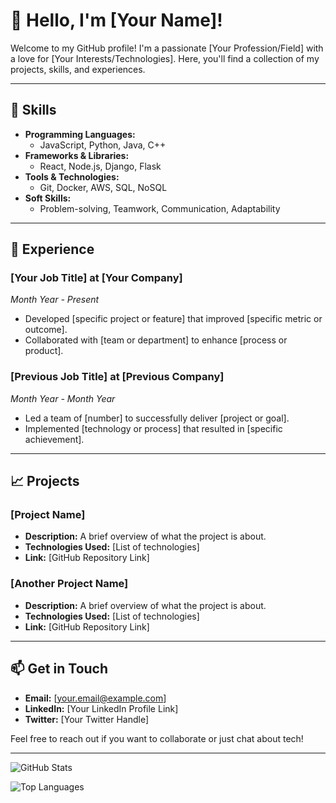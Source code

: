 # 👋 Hello, I'm [Your Name]!

Welcome to my GitHub profile! I'm a passionate [Your Profession/Field] with a love for [Your Interests/Technologies]. Here, you'll find a collection of my projects, skills, and experiences.

---

## 🚀 Skills

- **Programming Languages:** 
  - JavaScript, Python, Java, C++
- **Frameworks & Libraries:** 
  - React, Node.js, Django, Flask
- **Tools & Technologies:** 
  - Git, Docker, AWS, SQL, NoSQL
- **Soft Skills:** 
  - Problem-solving, Teamwork, Communication, Adaptability

---

## 🌟 Experience

### [Your Job Title] at [Your Company]
*Month Year - Present*
- Developed [specific project or feature] that improved [specific metric or outcome].
- Collaborated with [team or department] to enhance [process or product].

### [Previous Job Title] at [Previous Company]
*Month Year - Month Year*
- Led a team of [number] to successfully deliver [project or goal].
- Implemented [technology or process] that resulted in [specific achievement].

---

## 📈 Projects

### [Project Name]
- **Description:** A brief overview of what the project is about.
- **Technologies Used:** [List of technologies]
- **Link:** [GitHub Repository Link]

### [Another Project Name]
- **Description:** A brief overview of what the project is about.
- **Technologies Used:** [List of technologies]
- **Link:** [GitHub Repository Link]

---

## 📫 Get in Touch

- **Email:** [your.email@example.com]
- **LinkedIn:** [Your LinkedIn Profile Link]
- **Twitter:** [Your Twitter Handle]

Feel free to reach out if you want to collaborate or just chat about tech!

---

![GitHub Stats](https://github-readme-stats.vercel.app/api?username=olaf11071107&show_icons=true&theme=radical)

![Top Languages](https://github-readme-stats.vercel.app/api/top-langs/?username=olaf11071107&layout=compact&theme=radical)
